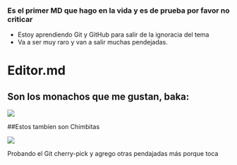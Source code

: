 ###  Es el primer MD que hago en la vida y es de prueba por favor no criticar

- Estoy aprendiendo Git y GitHub para salir de la ignoracia del tema
- Va a ser muy raro y van a salir muchas pendejadas.

# Editor.md

## Son los monachos que me gustan, baka:

![](https://i.imgur.com/hedsZUV.jpg)

##Estos tambíen son Chimbitas

![](https://i.imgur.com/6mClyoI.jpg)

Probando el Git cherry-pick  y agrego otras pendajadas más porque toca